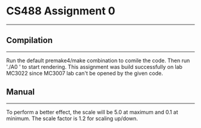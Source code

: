 # CS488 Assignment 0

---

## Compilation

----

Run the default premake4/make combination to comile the code. Then run './A0 ' to start rendering. This assignment was build successfully on lab MC3022 since MC3007 lab can't be opened by the given code.

## Manual

----

To perform a better effect, the scale will be 5.0 at maximum and 0.1 at minimum. The scale factor is 1.2 for scaling up/down.